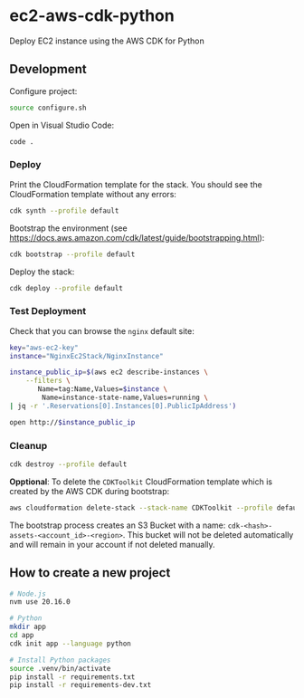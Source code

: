 # ec2-aws-cdk-python

Deploy EC2 instance using the AWS CDK for Python

## Development

Configure project:

```bash
source configure.sh
```

Open in Visual Studio Code:

```bash
code .
```

### Deploy

Print the CloudFormation template for the stack. You should see the CloudFormation template without any errors:

```bash
cdk synth --profile default
```
Bootstrap the environment (see https://docs.aws.amazon.com/cdk/latest/guide/bootstrapping.html):

```bash
cdk bootstrap --profile default
```
Deploy the stack:

```bash
cdk deploy --profile default
```

### Test Deployment

Check that you can browse the `nginx` default site:

```bash
key="aws-ec2-key"
instance="NginxEc2Stack/NginxInstance"

instance_public_ip=$(aws ec2 describe-instances \
    --filters \
       Name=tag:Name,Values=$instance \
        Name=instance-state-name,Values=running \
| jq -r '.Reservations[0].Instances[0].PublicIpAddress')

open http://$instance_public_ip
```

### Cleanup

```bash
cdk destroy --profile default
```

**Opptional**: To delete the `CDKToolkit` CloudFormation template which is created by the AWS CDK during bootstrap:

```bash
aws cloudformation delete-stack --stack-name CDKToolkit --profile default
```

The bootstrap process creates an S3 Bucket with a name:  `cdk-<hash>-assets-<account_id>-<region>`. This bucket will not be deleted automatically and will remain in your account if not deleted manually. 

## How to create a new project

```bash
# Node.js
nvm use 20.16.0

# Python
mkdir app
cd app
cdk init app --language python

# Install Python packages
source .venv/bin/activate
pip install -r requirements.txt
pip install -r requirements-dev.txt
```